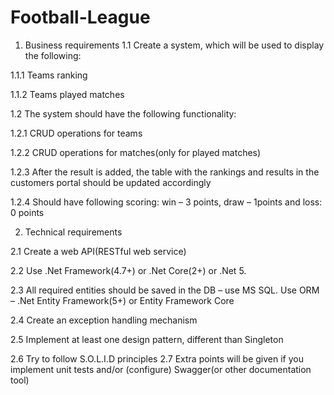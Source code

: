 # Football-League

1.	Business requirements
 1.1	Create a system, which will be used to display the following:

  1.1.1	Teams ranking

  1.1.2	Teams played matches

 1.2	The system should have the following functionality:

  1.2.1	CRUD operations for teams

  1.2.2	CRUD operations for matches(only for played matches)

  1.2.3	After the result is added, the table with the rankings and results in the customers portal should be updated accordingly

  1.2.4	Should have following scoring: win – 3 points, draw – 1points and loss: 0 points

2.	Technical requirements

  2.1	Create a web API(RESTful web service)

  2.2	Use .Net Framework(4.7+) or .Net Core(2+) or .Net 5. 
  
  2.3	All required entities should be saved in the DB – use MS SQL. Use ORM – .Net Entity Framework(5+) or Entity Framework Core
  
  2.4 Create an exception handling mechanism

  2.5	Implement at least one design pattern, different than Singleton

  2.6	Try to follow S.O.L.I.D principles
  2.7	Extra points will be given if you implement unit tests and/or (configure) Swagger(or other documentation tool)
